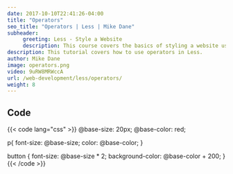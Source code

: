 ```yaml
---
date: 2017-10-10T22:41:26-04:00
title: "Operators"
seo_title: "Operators | Less | Mike Dane"
subheader:
     greeting: Less - Style a Website
     description: This course covers the basics of styling a website using Less. Work your way through the videos/articles and I'll teach you everything you need to know to style a basic website!
description: This tutorial covers how to use operators in Less.
author: Mike Dane
image: operators.png
video: 9uRW8MRWccA
url: /web-development/less/operators/
weight: 8
---
```


## Code

{{< code lang="css" >}}
@base-size: 20px;
@base-color: red;

p{
     font-size: @base-size;
     color: @base-color;
}

button {
     font-size: @base-size * 2;
     background-color: @base-color + 200;
}
{{< /code >}}